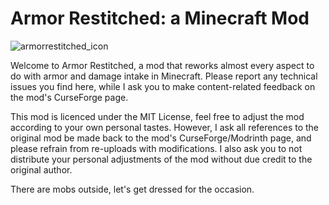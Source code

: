 # Armor Restitched: a Minecraft Mod


![armorrestitched_icon](https://user-images.githubusercontent.com/117603129/234380602-a30dbc8a-df8c-46ca-a7b7-90881a83bbd3.png)

Welcome to Armor Restitched, a mod that reworks almost every aspect to do with armor and damage intake in Minecraft. Please report any technical issues you find here, while I ask you to make content-related feedback on the mod's CurseForge page.

This mod is licenced under the MIT License, feel free to adjust the mod according to your own personal tastes. However, I ask all references to the original mod be made back to the mod's CurseForge/Modrinth page, and please refrain from re-uploads with modifications. I also ask you to not distribute your personal adjustments of the mod without due credit to the original author.

There are mobs outside, let's get dressed for the occasion.
